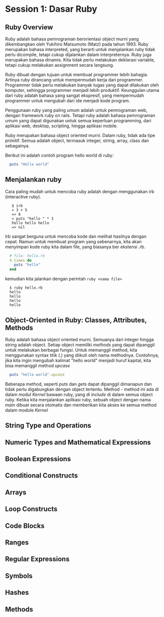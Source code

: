 # Session 1: Dasar Ruby

## Ruby Overview

Ruby adalah bahasa pemrograman berorientasi object murni yang dikembangkan oleh Yukihiro Matsumoto (Matz) pada tahun 1993.  Ruby merupakan bahasa interpreted, yang berarti untuk menjalankan ruby tidak perlu dicompile, tetapi cukup dijalankan dalam interpreternya.  Ruby juga merupakan bahasa dinamis. Kita tidak perlu melakukan deklarasi variable, tetapi cukup melakukan assignment secara langsung.

Ruby dibuat dengan tujuan untuk membuat programmer lebih bahagia. Artinya ruby dirancang untuk mempermudah kerja dari programmer. Programmer tidak perlu melakukan banyak tugas yang dapat dilakukan oleh komputer, sehingga programmer menjadi lebih produktif. Keunggulan utama dari ruby adalah bahasa yang sangat ekspresif, yang mempermudah programmer untuk mengubah dari ide menjadi kode program.

Penggunaan ruby yang paling umum adalah untuk pemrograman web, dengan framework ruby on rails. Tetapi ruby adalah bahasa pemrograman umum yang dapat digunakan untuk semua keperluan programming, dari aplikasi web, desktop, scripting, hingga aplikasi mobile.

Ruby merupakan bahasa object oriented murni. Dalam ruby, tidak ada tipe primitif. Semua adalah object, termasuk integer, string, array, class dan sebagainya.

Berikut ini adalah contoh program hello world di ruby:

```ruby
  puts "Hello world"
```

## Menjalankan ruby

Cara paling mudah untuk mencoba ruby adalah dengan menggunakan irb (interactive ruby).

```
   $ irb
   > 3 + 5
   => 8
   > puts "hello " * 3
   hello hello hello
   => nil
```

Irb sangat berguna untuk mencoba kode dan melihat hasilnya dengan cepat. Namun untuk membuat program yang sebenarnya, kita akan menyimpan kode ruby kita dalam file, yang biasanya ber ekstensi .rb.

``` ruby
  # file: hello.rb
  4.times do
    puts "hello"
  end
```

kemudian kita jalankan dengan perintah `ruby <nama file>`

```
  $ ruby hello.rb
  hello
  hello
  hello
  hello
```

## Object-Oriented in Ruby: Classes, Attributes, Methods

Ruby adalah bahasa object oriented murni. Semuanya dari integer hingga string adalah object. Setiap object memiliki *methods* yang dapat dipanggil untuk melakukan berbagai fungsi. Untuk memanggil method, kita menggunakan syntax titik (.) yang diikuti oleh nama methodnya. Contohnya, jika kita ingin mengubah kalimat "hello world" menjadi huruf kapital, kita bisa memanggil method *upcase*

```ruby
  puts "hello world".upcase
```

Beberapa method, seperti *puts* dan *gets* dapat dipanggil dimanapun dan tidak perlu digabungkan dengan object tertentu. Method - method ini ada di dalam modul *Kernel* bawaan ruby, yang di *include* di dalam semua object ruby. Ketika kita menjalankan aplikasi ruby, sebuah object dengan nama *main* dibuat secara otomatis dan memberikan kita akses ke semua method dalam module *Kernel*

## String Type and Operations
## Numeric Types and Mathematical Expressions
## Boolean Expressions
## Conditional Constructs
## Arrays
## Loop Constructs
## Code Blocks
## Ranges
## Regular Expressions
## Symbols
## Hashes
## Methods
